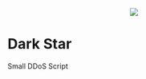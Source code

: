 <p align="center">
<img src="https://raw.githubusercontent.com/s1l3nt78/s1l3nt78.github.io/master/stuff/darkstar.PNG" align="middle">
</p>

# Dark Star
 Small DDoS Script
